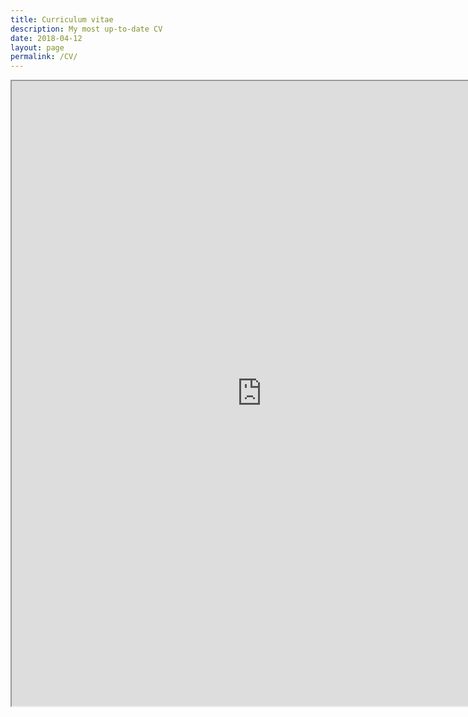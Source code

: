 ```yaml
---
title: Curriculum vitae
description: My most up-to-date CV
date: 2018-04-12
layout: page
permalink: /CV/
---
```


<iframe src="https://drive.google.com/file/d/1AsDLdKBvvGiS9gPnTGM7De6KU9tb7WRZ/preview" width="800" height="1000"></ifram>
